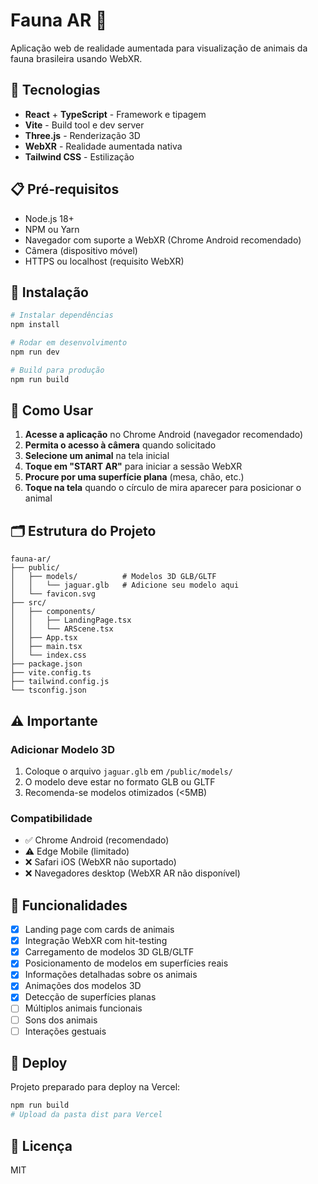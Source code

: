 # Fauna AR 🐆

Aplicação web de realidade aumentada para visualização de animais da fauna brasileira usando WebXR.

## 🚀 Tecnologias

- **React** + **TypeScript** - Framework e tipagem
- **Vite** - Build tool e dev server
- **Three.js** - Renderização 3D
- **WebXR** - Realidade aumentada nativa
- **Tailwind CSS** - Estilização

## 📋 Pré-requisitos

- Node.js 18+
- NPM ou Yarn
- Navegador com suporte a WebXR (Chrome Android recomendado)
- Câmera (dispositivo móvel)
- HTTPS ou localhost (requisito WebXR)

## 🔧 Instalação

```bash
# Instalar dependências
npm install

# Rodar em desenvolvimento
npm run dev

# Build para produção
npm run build
```
## 📱 Como Usar

1. **Acesse a aplicação** no Chrome Android (navegador recomendado)
2. **Permita o acesso à câmera** quando solicitado
3. **Selecione um animal** na tela inicial
4. **Toque em "START AR"** para iniciar a sessão WebXR
5. **Procure por uma superfície plana** (mesa, chão, etc.)
6. **Toque na tela** quando o círculo de mira aparecer para posicionar o animal

## 🗂️ Estrutura do Projeto

```
fauna-ar/
├── public/
│   ├── models/          # Modelos 3D GLB/GLTF
│   │   └── jaguar.glb   # Adicione seu modelo aqui
│   └── favicon.svg
├── src/
│   ├── components/
│   │   ├── LandingPage.tsx
│   │   └── ARScene.tsx
│   ├── App.tsx
│   ├── main.tsx
│   └── index.css
├── package.json
├── vite.config.ts
├── tailwind.config.js
└── tsconfig.json
```
## ⚠️ Importante

### Adicionar Modelo 3D
1. Coloque o arquivo `jaguar.glb` em `/public/models/`
2. O modelo deve estar no formato GLB ou GLTF
3. Recomenda-se modelos otimizados (<5MB)

### Compatibilidade
- ✅ Chrome Android (recomendado)
- ⚠️ Edge Mobile (limitado)
- ❌ Safari iOS (WebXR não suportado)
- ❌ Navegadores desktop (WebXR AR não disponível)

## 🎯 Funcionalidades

- [x] Landing page com cards de animais
- [x] Integração WebXR com hit-testing
- [x] Carregamento de modelos 3D GLB/GLTF
- [x] Posicionamento de modelos em superfícies reais
- [x] Informações detalhadas sobre os animais
- [x] Animações dos modelos 3D
- [x] Detecção de superfícies planas
- [ ] Múltiplos animais funcionais
- [ ] Sons dos animais
- [ ] Interações gestuais

## 🚀 Deploy

Projeto preparado para deploy na Vercel:

```bash
npm run build
# Upload da pasta dist para Vercel
```

## 📝 Licença

MIT